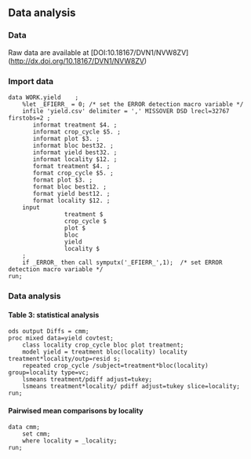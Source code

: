 ## Data analysis
### Data
Raw data are available at [DOI:10.18167/DVN1/NVW8ZV] (http://dx.doi.org/10.18167/DVN1/NVW8ZV)
### Import data
```
data WORK.yield    ;
    %let _EFIERR_ = 0; /* set the ERROR detection macro variable */
    infile 'yield.csv' delimiter = ',' MISSOVER DSD lrecl=32767 firstobs=2 ;
       informat treatment $4. ;
       informat crop_cycle $5. ;
       informat plot $3. ;
       informat bloc best32. ;
       informat yield best32. ;
       informat locality $12. ;
       format treatment $4. ;
       format crop_cycle $5. ;
       format plot $3. ;
       format bloc best12. ;
       format yield best12. ;
       format locality $12. ;
    input
                treatment $
                crop_cycle $
                plot $
                bloc
                yield
                locality $
    ;
    if _ERROR_ then call symputx('_EFIERR_',1);  /* set ERROR detection macro variable */
run;
```
### Data analysis
#### Table 3: statistical analysis
```
ods output Diffs = cmm;
proc mixed data=yield covtest;
	class locality crop_cycle bloc plot treatment;
	model yield = treatment bloc(locality) locality treatment*locality/outp=resid s;
	repeated crop_cycle /subject=treatment*bloc(locality) group=locality type=vc;
	lsmeans treatment/pdiff adjust=tukey;
	lsmeans treatment*locality/ pdiff adjust=tukey slice=locality;
run;
```
#### Pairwised mean comparisons by locality
```
data cmm;
	set cmm;
	where locality = _locality;
run;
```

